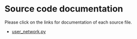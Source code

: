# Source code documentation

Please click on the links for documentation of each source file.


*    [user\_network.py](https://github.com/trangel/Data-Science/blob/master/tracking-purchases/src/user_network.html)

<!--
  <li>
    <a href="http://htmlpreview.github.com/?https://github.com/trangel/Data-Science/blob/master/tracking-purchases/src/purchase_statistics.html">
purchase_statistics.html</a>
  </li>
  <li>
    <a href="http://htmlpreview.github.com/?https://github.com/trangel/Data-Science/blob/master/tracking-purchases/src/parser.html">
parser.html</a>
  </li>
  <li>
    <a href="http://htmlpreview.github.com/?https://github.com/trangel/Data-Science/blob/master/tracking-purchases/src/anomaly_detection.html">
anomaly_detection.html</a>
  </li>
</ul>  
</body>
</html>

!-->
